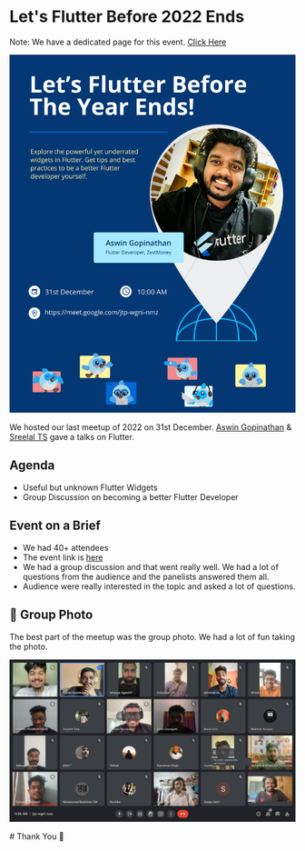 # Let's Flutter Before 2022 Ends

Note: We have a dedicated page for this event. [Click Here](https://github.com/FlutterKozhikode/Flutter-Before-2022-Ends)

![Let's Flutter Before 2022 Ends](./assets/Let's%20Flutter%20Before%20The%20Year%20Ends.jpg)

We hosted our last meetup of 2022 on 31st December. [Aswin Gopinathan](https://github.com/infiniteoverflow) & [Sreelal TS](https://github.com/HeySreelal) gave a talks on Flutter. 

## Agenda

- Useful but unknown Flutter Widgets
- Group Discussion on becoming a better Flutter Developer

## Event on a Brief 

- We had 40+ attendees
- The event link is [here](https://www.meetup.com/flutterkozhikode/events/290593188/)
- We had a group discussion and that went really well. We had a lot of questions from the audience and the panelists answered them all.
- Audience were really interested in the topic and asked a lot of questions.


## 📸 Group Photo

The best part of the meetup was the group photo. We had a lot of fun taking the photo.

![Group Photo](./assets/Group%20Photo.jpeg)

# Thank You 💙